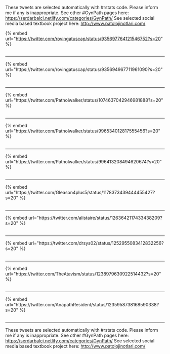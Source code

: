 

These tweets are selected automatically with #rstats code. Please inform me if any is inappropriate.
See other #GynPath pages here: https://serdarbalci.netlify.com/categories/GynPath/ 
See selected social media based textbook project here: http://www.patolojinotlari.com/

{% embed url="https://twitter.com/rovingatuscap/status/935697764121546752?s=20" %}<br>
<br>
<hr>
{% embed url="https://twitter.com/rovingatuscap/status/935694967711961090?s=20" %}<br>
<br>
<hr>
{% embed url="https://twitter.com/Patholwalker/status/1074637042946981888?s=20" %}<br>
<br>
<hr>
{% embed url="https://twitter.com/Patholwalker/status/996534012817555456?s=20" %}<br>
<br>
<hr>
{% embed url="https://twitter.com/Patholwalker/status/996413208494620674?s=20" %}<br>
<br>
<hr>
{% embed url="https://twitter.com/Gleason4plus5/status/1178373439444455427?s=20" %}<br>
<br>
<hr>
{% embed url="https://twitter.com/alistaire/status/1263642117433438209?s=20" %}<br>
<br>
<hr>
{% embed url="https://twitter.com/drsys02/status/1252955083412832256?s=20" %}<br>
<br>
<hr>
{% embed url="https://twitter.com/TheAtavism/status/1238979630922514432?s=20" %}<br>
<br>
<hr>
{% embed url="https://twitter.com/AnapathResident/status/1235958738168590338?s=20" %}<br>
<br>
<hr>


These tweets are selected automatically with #rstats code. Please inform me if any is inappropriate.
See other #GynPath pages here: https://serdarbalci.netlify.com/categories/GynPath/ 
See selected social media based textbook project here: http://www.patolojinotlari.com/
